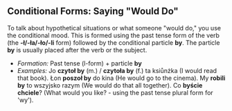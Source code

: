## Conditional Forms: Saying "Would Do"

To talk about hypothetical situations or what someone "would do," you use the conditional mood. This is formed using the past tense form of the verb (the __-ł/-ła/-ło/-li__ form) followed by the conditional particle __by__. The particle __by__ is usually placed after the verb or the subject.

*   _Formation:_ Past tense (l-form) + particle __by__
*   _Examples:_ Jo __czytoł by__ (m.) / __czytoła by__ (f.) ta ksiůnżka (I would read that book). Łon __poszoł by__ do kina (He would go to the cinema). My __robili by__ to wszyjsko razym (We would do that all together). Co __byście chciele__? (What would you like? - using the past tense plural form for 'wy').
